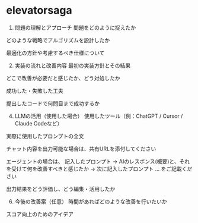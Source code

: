 # elevatorsaga

1. 問題の理解とアプローチ
  問題をどのように捉えたか

  どのような戦略でアルゴリズムを設計したか

  最適化の方針や考慮するべき仕様について


2. 実装の流れと改善内容
  最初の実装方針とその結果

  どこで改善が必要だと感じたか、どう対処したか

  成功した・失敗した工夫

  提出したコードで何問目まで成功するか


4. LLMの活用（使用した場合）
  使用したツール（例：ChatGPT / Cursor / Claude Codeなど）

  実際に使用したプロンプトの全文

  チャット内容を出力可能な場合は、共有URLを添付してください

  エージェントの場合は、 記入したプロンプト → AIのレスポンス(概要)と、それを受けて何を改善すべきと感じたか → 次に記入したプロンプト ... をご記載ください

  出力結果をどう評価し、どう編集・活用したか


6. 今後の改善案（任意）
  時間があればどのような改善を行いたいか

  スコア向上のためのアイデア

